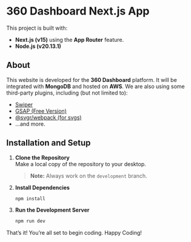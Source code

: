 # 360 Dashboard Next.js App

This project is built with:
- **Next.js (v15)** using the **App Router** feature.
- **Node.js (v20.13.1)**

## About

This website is developed for the **360 Dashboard** platform. It will be integrated with **MongoDB** and hosted on **AWS**. We are also using some third-party plugins, including (but not limited to):
- [Swiper](https://swiperjs.com/)
- [GSAP (Free Version)](https://greensock.com/)
- [@svgr/webpack (for svgs)](https://www.npmjs.com/package/@svgr/webpack)
- ...and more.

## Installation and Setup

1. **Clone the Repository**  
   Make a local copy of the repository to your desktop.  
   > **Note:** Always work on the `development` branch.

2. **Install Dependencies**  
   ```bash
   npm install

3. **Run the Development Server**
    ```bash
    npm run dev

That’s it! You’re all set to begin coding.
Happy Coding!
